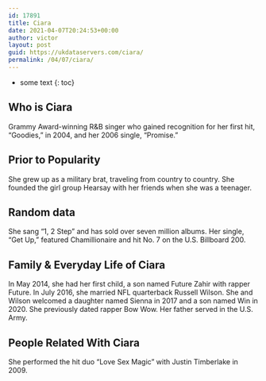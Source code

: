 ```yaml
---
id: 17891
title: Ciara
date: 2021-04-07T20:24:53+00:00
author: victor
layout: post
guid: https://ukdataservers.com/ciara/
permalink: /04/07/ciara/
---
```


* some text
{: toc}


## Who is Ciara



Grammy Award-winning R&B singer who gained recognition for her first hit, &#8220;Goodies,&#8221; in 2004, and her 2006 single, &#8220;Promise.&#8221; 

                
                
                
## Prior to Popularity



She grew up as a military brat, traveling from country to country. She founded the girl group Hearsay with her friends when she was a teenager.

                
                
                
## Random data



She sang &#8220;1, 2 Step&#8221; and has sold over seven million albums. Her single, &#8220;Get Up,&#8221; featured Chamillionaire and hit No. 7 on the U.S. Billboard 200. 

                
                
                
## Family & Everyday Life of Ciara



In May 2014, she had her first child, a son named Future Zahir with rapper Future. In July 2016, she married NFL quarterback Russell Wilson. She and Wilson welcomed a daughter named Sienna in 2017 and a son named Win in 2020. She previously dated rapper Bow Wow. Her father served in the U.S. Army. 

                
                
                
## People Related With Ciara



She performed the hit duo &#8220;Love Sex Magic&#8221; with Justin Timberlake in 2009.

                
              
            
          
          
          